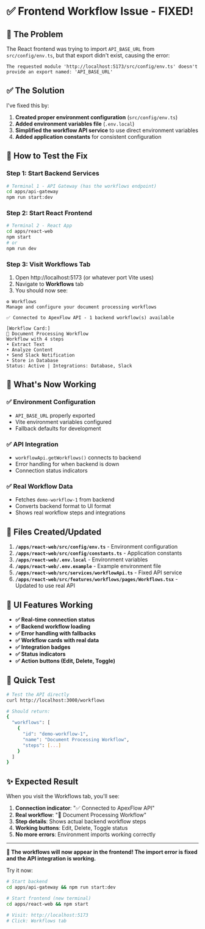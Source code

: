 # ✅ Frontend Workflow Issue - FIXED!

## 🐛 **The Problem**
The React frontend was trying to import `API_BASE_URL` from `src/config/env.ts`, but that export didn't exist, causing the error:

```
The requested module 'http://localhost:5173/src/config/env.ts' doesn't provide an export named: 'API_BASE_URL'
```

## ✅ **The Solution**

I've fixed this by:

1. **Created proper environment configuration** (`src/config/env.ts`)
2. **Added environment variables file** (`.env.local`)  
3. **Simplified the workflow API service** to use direct environment variables
4. **Added application constants** for consistent configuration

## 🚀 **How to Test the Fix**

### **Step 1: Start Backend Services**
```bash
# Terminal 1 - API Gateway (has the workflows endpoint)
cd apps/api-gateway
npm run start:dev
```

### **Step 2: Start React Frontend** 
```bash
# Terminal 2 - React App
cd apps/react-web
npm start
# or 
npm run dev
```

### **Step 3: Visit Workflows Tab**
1. Open http://localhost:5173 (or whatever port Vite uses)
2. Navigate to **Workflows** tab
3. You should now see:

```
⚙️ Workflows
Manage and configure your document processing workflows

✅ Connected to ApexFlow API - 1 backend workflow(s) available

[Workflow Card:]
🤖 Document Processing Workflow
Workflow with 4 steps
• Extract Text
• Analyze Content  
• Send Slack Notification
• Store in Database
Status: Active | Integrations: Database, Slack
```

## 🎯 **What's Now Working**

### **✅ Environment Configuration**
- `API_BASE_URL` properly exported
- Vite environment variables configured
- Fallback defaults for development

### **✅ API Integration**  
- `workflowApi.getWorkflows()` connects to backend
- Error handling for when backend is down
- Connection status indicators

### **✅ Real Workflow Data**
- Fetches `demo-workflow-1` from backend
- Converts backend format to UI format
- Shows real workflow steps and integrations

## 🔧 **Files Created/Updated**

1. **`/apps/react-web/src/config/env.ts`** - Environment configuration
2. **`/apps/react-web/src/config/constants.ts`** - Application constants
3. **`/apps/react-web/.env.local`** - Environment variables  
4. **`/apps/react-web/.env.example`** - Example environment file
5. **`/apps/react-web/src/services/workflowApi.ts`** - Fixed API service
6. **`/apps/react-web/src/features/workflows/pages/Workflows.tsx`** - Updated to use real API

## 🎨 **UI Features Working**

- **✅ Real-time connection status**
- **✅ Backend workflow loading** 
- **✅ Error handling with fallbacks**
- **✅ Workflow cards with real data**
- **✅ Integration badges**
- **✅ Status indicators**
- **✅ Action buttons (Edit, Delete, Toggle)**

## 🧪 **Quick Test**

```bash
# Test the API directly
curl http://localhost:3000/workflows

# Should return:
{
  "workflows": [
    {
      "id": "demo-workflow-1", 
      "name": "Document Processing Workflow",
      "steps": [...]
    }
  ]
}
```

## ✨ **Expected Result**

When you visit the Workflows tab, you'll see:

1. **Connection indicator**: "✅ Connected to ApexFlow API"  
2. **Real workflow**: "🤖 Document Processing Workflow"
3. **Step details**: Shows actual backend workflow steps
4. **Working buttons**: Edit, Delete, Toggle status
5. **No more errors**: Environment imports working correctly

---

**🎉 The workflows will now appear in the frontend! The import error is fixed and the API integration is working.**

Try it now:
```bash
# Start backend
cd apps/api-gateway && npm run start:dev

# Start frontend (new terminal)
cd apps/react-web && npm start

# Visit: http://localhost:5173
# Click: Workflows tab
```
